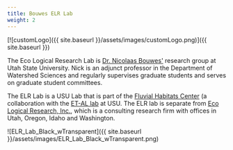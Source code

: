 ```yaml
---
title: Bouwes ELR Lab
weight: 2
---
```


[![customLogo]({{ site.baseurl }}/assets/images/customLogo.png)]({{ site.baseurl }})

The Eco Logical Research Lab is [Dr. Nicolaas Bouwes'](https://qcnr.usu.edu/directory/bouwes_nicolaas) research group at Utah State University. Nick is an adjunct professor in the Department of Watershed Sciences and regularly supervises graduate students and serves on graduate student committees. 

The ELR Lab is a USU Lab that is part of the [Fluvial Habitats Center]({{site.baseurl}}) (a collaboration with the [ET-AL lab]({{site.baseurl}}) at USU. The ELR lab is separate from [Eco Logical Research, Inc.](http://ecologicalresearch.net/), which is a consulting research firm with offices in Utah, Oregon, Idaho and Washington. 

![ELR_Lab_Black_wTransparent]({{ site.baseurl }}/assets/images/ELR_Lab_Black_wTransparent.png)
